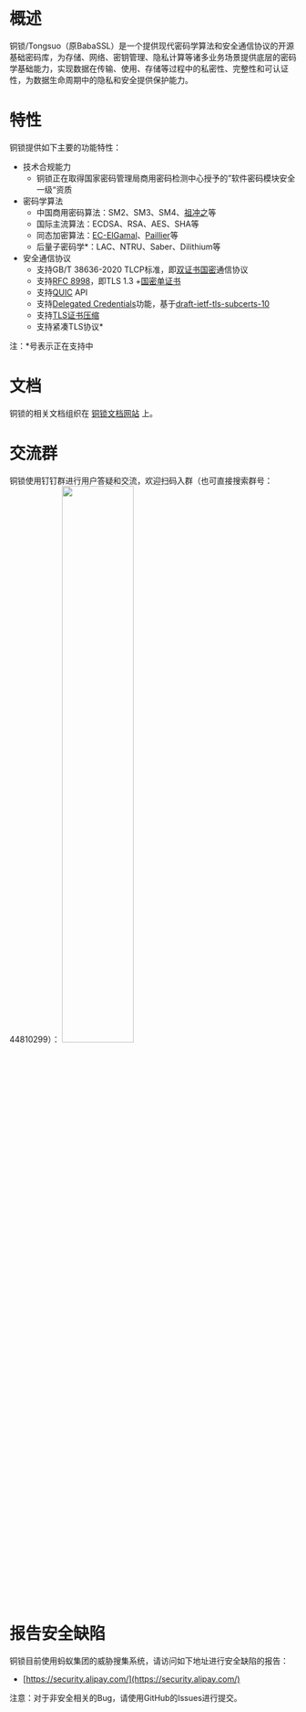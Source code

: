 概述
=========================

铜锁/Tongsuo（原BabaSSL）是一个提供现代密码学算法和安全通信协议的开源基础密码库，为存储、网络、密钥管理、隐私计算等诸多业务场景提供底层的密码学基础能力，实现数据在传输、使用、存储等过程中的私密性、完整性和可认证性，为数据生命周期中的隐私和安全提供保护能力。

特性
=========================

铜锁提供如下主要的功能特性：

  * 技术合规能力
    * 铜锁正在取得国家密码管理局商用密码检测中心授予的”软件密码模块安全一级“资质
  * 密码学算法
    * 中国商用密码算法：SM2、SM3、SM4、[祖冲之](https://www.yuque.com/tsdoc/ts/copzp3)等
    * 国际主流算法：ECDSA、RSA、AES、SHA等
    * 同态加密算法：[EC-ElGamal](https://www.yuque.com/tsdoc/misc/ec-elgamal)、[Paillier](https://www.yuque.com/tsdoc/misc/rdibad)等
    * 后量子密码学*：LAC、NTRU、Saber、Dilithium等
  * 安全通信协议
    * 支持GB/T 38636-2020 TLCP标准，即[双证书国密](https://www.yuque.com/tsdoc/ts/hedgqf)通信协议
    * 支持[RFC 8998](https://datatracker.ietf.org/doc/html/rfc8998)，即TLS 1.3 +[国密单证书](https://www.yuque.com/tsdoc/ts/grur3x)
    * 支持[QUIC](https://datatracker.ietf.org/doc/html/rfc9000) API
    * 支持[Delegated Credentials](https://www.yuque.com/tsdoc/ts/leubbg)功能，基于[draft-ietf-tls-subcerts-10](https://www.ietf.org/archive/id/draft-ietf-tls-subcerts-10.txt)
    * 支持[TLS证书压缩](https://www.yuque.com/tsdoc/ts/df5pyi)
    * 支持紧凑TLS协议*

注：*号表示正在支持中

文档
=========================

铜锁的相关文档组织在 [铜锁文档网站](https://tongsuo.rtfd.io) 上。

交流群
=========================

铜锁使用钉钉群进行用户答疑和交流，欢迎扫码入群（也可直接搜索群号：44810299）：
<img src=
"https://github.com/Tongsuo-Project/Tongsuo/blob/master/tongsuo-dingtalk.jpg"
width=50% height=50% />

报告安全缺陷
=========================

铜锁目前使用蚂蚁集团的威胁搜集系统，请访问如下地址进行安全缺陷的报告：

 * [https://security.alipay.com/](https://security.alipay.com/)

注意：对于非安全相关的Bug，请使用GitHub的Issues进行提交。
